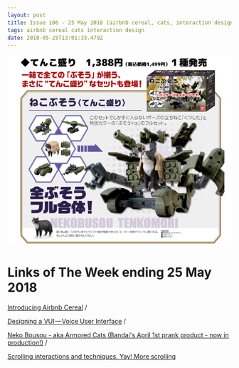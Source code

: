```yaml
---
layout: post
title: Issue 106 - 25 May 2018 (airbnb cereal, cats, interaction design)
tags: airbnb cereal cats interaction design
date: 2018-05-25T13:01:33.479Z
---
```

![Neko Bousou - aka Armored Cats](/assets/uploads/issue-106.png "Neko Bousou - aka Armored Cats")

# Links of The Week ending 25 May 2018

<a href="https://airbnb.design/introducing-airbnb-cereal/" title="Introducing Airbnb Cereal" alt="Introducing Airbnb Cereal" target="_blank">Introducing Airbnb Cereal</a> /

<a href="https://uxplanet.org/designing-a-vui-voice-user-interface-c0b3b9b57ace" title="https://uxplanet.org/designing-a-vui-voice-user-interface-c0b3b9b57ace" alt="https://uxplanet.org/designing-a-vui-voice-user-interface-c0b3b9b57ace" target="_blank">Designing a VUI — Voice User Interface</a> /

<a href="https://bandai-hobby.net/news/detail/1031/" title="Neko Bousou - aka Armored Cats" alt="Neko Bousou - aka Armored Cats" target="_blank">Neko Bousou - aka Armored Cats (Bandai's April 1st prank product - now in production!)</a> /

<a href="https://uxdesign.cc/scrolling-interactions-techniques-d6dafbfa4716" title="Scrolling interactions and techniques. Yay! More scrolling" alt="Scrolling interactions and techniques. Yay! More scrolling" target="_blank">Scrolling interactions and techniques. Yay! More scrolling</a>